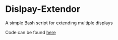 # Dislpay-Extendor
A simple Bash script for extending multiple displays

Code can be found [here](/extendDisplays)
